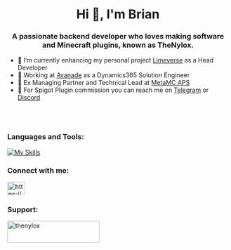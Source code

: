 <h1 align="center">Hi 👋, I'm Brian</h1>
<h3 align="center">A passionate backend developer who loves making software and Minecraft plugins, known as TheNylox.</h3>

- 🔭 I’m currently enhancing my personal project [Limeverse](https://www.limeverse.it) as a Head Developer
- 🔭 Working at [Avanade](https://www.avanade.com/it-it) as a Dynamics365 Solution Engineer
- 🔭 Ex Managing Partner and Technical Lead  at [MetaMC APS](https://www.metamc.it/)
- 🔭 For Spigot Plugin commission you can reach me on [Telegram](https://t.me/nailosc) or [Discord](https://discordapp.com/users/404237367474651137)

<br></br>

<h3 align="left">Languages and Tools:</h3>

[![My Skills](https://skillicons.dev/icons?i=cs,java,javascript,azure,dotnet,postman,debian,docker,mysql)](https://skillicons.dev) 


<h3 align="left">Connect with me:</h3>
<p align="left">
<a href="https://linkedin.com/in/https://www.linkedin.com/in/brian-lorenzo-boitano-3b2340228/" target="blank"><img align="center" src="https://raw.githubusercontent.com/rahuldkjain/github-profile-readme-generator/master/src/images/icons/Social/linked-in-alt.svg" alt="https://www.linkedin.com/in/brian-lorenzo-boitano-3b2340228/" height="30" width="40" /></a>
</p>

<h3 align="left">Support:</h3>
<p><a href="https://ko-fi.com/thenylox"> <img align="left" src="https://cdn.ko-fi.com/cdn/kofi3.png?v=3" height="50" width="210" alt="thenylox" /></a></p><br><br>
